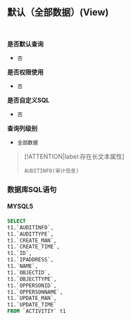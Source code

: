 ## 默认（全部数据）(View) <!-- {docsify-ignore-all} -->



<br>
<p class="panel-title"><b>是否默认查询</b></p>

* `否`

<p class="panel-title"><b>是否权限使用</b></p>

* `否`

<p class="panel-title"><b>是否自定义SQL</b></p>

* `否`

<p class="panel-title"><b>查询列级别</b></p>

* `全部数据`

> [!ATTENTION|label:存在长文本属性]
>
> `AUDITINFO(审计信息)`




### 数据库SQL语句

#### MYSQL5

```sql
SELECT
t1.`AUDITINFO`,
t1.`AUDITTYPE`,
t1.`CREATE_MAN`,
t1.`CREATE_TIME`,
t1.`ID`,
t1.`IPADDRESS`,
t1.`NAME`,
t1.`OBJECTID`,
t1.`OBJECTTYPE`,
t1.`OPPERSONID`,
t1.`OPPERSONNAME`,
t1.`UPDATE_MAN`,
t1.`UPDATE_TIME`
FROM `ACTIVITIY` t1 


```
